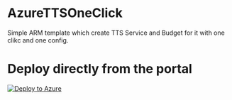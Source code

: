 # AzureTTSOneClick
Simple ARM template which create TTS Service and Budget for it with one clikc and one config.

# Deploy directly from the portal
[![Deploy to Azure](https://aka.ms/deploytoazurebutton)](https://portal.azure.com/#create/Microsoft.Template/uri/https%3A%2F%2Fraw.githubusercontent.com%2Fkappel420%2FAzureTTSOneClick%2Fmain%2Fazuredeploy.json)